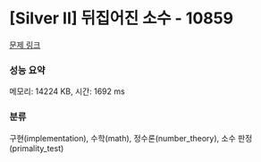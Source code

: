 # [Silver II] 뒤집어진 소수 - 10859 

[문제 링크](https://www.acmicpc.net/problem/10859) 

### 성능 요약

메모리: 14224 KB, 시간: 1692 ms

### 분류

구현(implementation), 수학(math), 정수론(number_theory), 소수 판정(primality_test)

